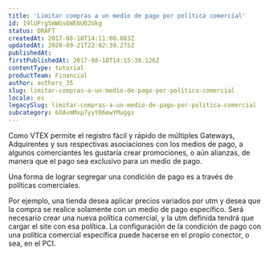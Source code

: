 ```yaml
---
title: 'Limitar compras a un medio de pago por política comercial'
id: 19lUPrgSmWGs6WE6U02Ukg
status: DRAFT
createdAt: 2017-08-18T14:11:00.883Z
updatedAt: 2020-09-21T22:02:39.275Z
publishedAt: 
firstPublishedAt: 2017-08-18T14:15:38.126Z
contentType: tutorial
productTeam: Financial
author: authors_35
slug: limitar-compras-a-un-medio-de-pago-por-politica-comercial
locale: es
legacySlug: limitar-compras-a-un-medio-de-pago-por-politica-comercial
subcategory: 6XAvmMxp7yyY06ewYMuggs
---
```


Como VTEX permite el registro fácil y rápido de múltiples Gateways, Adquirentes y sus respectivas asociaciones con los medios de pago, a algunos comerciantes les gustaría crear promociones, o aún alianzas, de manera que el pago sea exclusivo para un medio de pago.

Una forma de lograr segregar una condición de pago es a través de políticas comerciales.

Por ejemplo, una tienda desea aplicar precios variados por utm y desea que la compra se realice solamente con un medio de pago específico. Será necesario crear una nueva política comercial, y la utm definida tendrá que cargar el site con esa política. La configuración de la condición de pago con una política comercial específica puede hacerse en el propio conector, o sea, en el PCI.
